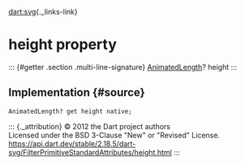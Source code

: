 [dart:svg](../../dart-svg/dart-svg-library){._links-link}

height property
===============

::: {#getter .section .multi-line-signature}
[AnimatedLength](../animatedlength-class)? height
:::

Implementation {#source}
--------------

``` {.language-dart data-language="dart"}
AnimatedLength? get height native;
```

::: {._attribution}
© 2012 the Dart project authors\
Licensed under the BSD 3-Clause \"New\" or \"Revised\" License.\
<https://api.dart.dev/stable/2.18.5/dart-svg/FilterPrimitiveStandardAttributes/height.html>
:::
